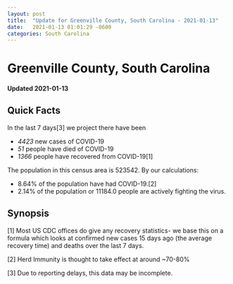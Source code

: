 ```yaml
---
layout: post
title:  "Update for Greenville County, South Carolina - 2021-01-13"
date:   2021-01-13 01:01:29 -0600
categories: South Carolina
---
```


# Greenville County, South Carolina
#### Updated 2021-01-13

## Quick Facts

In the last 7 days[3] we project there have been
- *4423* new cases of COVID-19
- *51* people have died of COVID-19
- *1366* people have recovered from COVID-19[1]

The population in this census area is 523542. By our calculations:
- 8.64% of the population have had COVID-19.[2]
- 2.14% of the population or 11184.0 people are actively fighting the virus.

## Synopsis




[1] Most US CDC offices do give any recovery statistics- we base this on a formula which looks at confirmed new cases
15 days ago (the average recovery time) and deaths over the last 7 days.

[2] Herd Immunity is thought to take effect at around ~70-80%

[3] Due to reporting delays, this data may be incomplete.
 
    